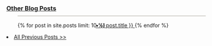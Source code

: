 <a href="/blog" style="margin-left:-30px"><h3 style="border-bottom: #A3A095 solid 1px; padding-bottom: 10px">Other Blog Posts</h3></a>

{% for post in site.posts limit: 10 %}
    <a href="{{post.url}}" style="margin-left: -30px; margin-bottom: 10px;"><span>&bull; {{ post.title }} </span></a>
{% endfor %}

<li style="margin-left:-30px"><a href="/blog"><span>All Previous Posts >></span></a></li>
